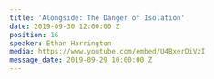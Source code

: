 ```yaml
---
title: 'Alongside: The Danger of Isolation'
date: 2019-09-30 12:00:00 Z
position: 16
speaker: Ethan Harrington
media: https://www.youtube.com/embed/U4BxerDiVzI
message_date: 2019-09-29 10:00:00 Z
---
```


